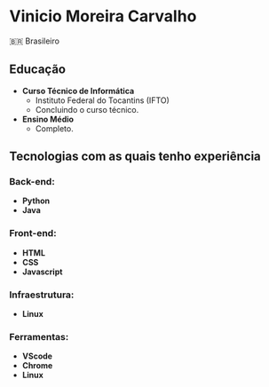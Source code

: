 # Vinicio Moreira Carvalho

🇧🇷 Brasileiro

## Educação
- **Curso Técnico de Informática**
  - Instituto Federal do Tocantins (IFTO)
  - Concluindo o curso técnico.
- **Ensino Médio**
  - Completo.

## Tecnologias com as quais tenho experiência
### Back-end:
- **Python**
- **Java**

### Front-end:
- **HTML**
- **CSS**
- **Javascript**

### Infraestrutura:
- **Linux**

### Ferramentas:
- **VScode**
- **Chrome**
- **Linux**